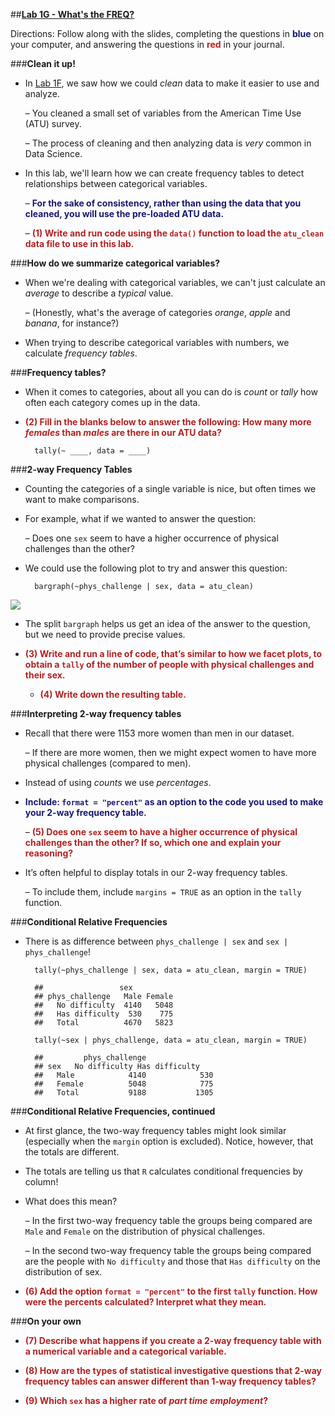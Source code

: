 ##**<u>Lab 1G - What's the FREQ?</u>**

Directions: Follow along with the slides, completing the questions in <span style="color:midnightblue;">**blue**</span> on your computer, and answering the questions in <span style="color:firebrick;">**red**</span> in your journal.

###**Clean it up!**
* In [Lab 1F](lab1f.md), we saw how we could *clean* data to make it easier to use and analyze.

    – You cleaned a small set of variables from the American Time Use (ATU) survey.

    – The process of cleaning and then analyzing data is *very* common in Data Science.

* In this lab, we'll learn how we can create frequency tables to detect relationships between categorical variables.

    – <span style="color:midnightblue;">**For the sake of consistency, rather than using the data that you cleaned, you will use the pre-loaded ATU data.**</span>

    – <span style="color:firebrick;">**(1) Write and run code using the ```data()``` function to load the ```atu_clean``` data file to use in this lab.**</span>

###**How do we summarize categorical variables?**
* When we're dealing with categorical variables, we can't just calculate an *average* to describe a *typical* value.

    – (Honestly, what's the average of categories *orange*, *apple* and *banana*, for instance?)
    
* When trying to describe categorical variables with numbers, we calculate *frequency tables*.

###**Frequency tables?**
* When it comes to categories, about all you can do is *count* or *tally* how often each category comes up in the data.

* <span style="color:firebrick;">**(2) Fill in the blanks below to answer the following: How many more *females* than *males* are there in our ATU data?**</span>

        tally(~ ____, data = ____)

###**2-way Frequency Tables**
* Counting the categories of a single variable is nice, but often times we want to make comparisons.

* For example, what if we wanted to answer the question:

    – Does one ```sex``` seem to have a higher occurrence of physical challenges than the other?

* We could use the following plot to try and answer this question:

        bargraph(~phys_challenge | sex, data = atu_clean)

<img src="../../img/1xg0a.png" />

* The split ```bargraph``` helps us get an idea of the answer to the question, but we need to provide precise values.

* <span style="color:firebrick;">**(3) Write and run a line of code, that’s similar to how we facet plots, to obtain a ```tally``` of the number of people with physical challenges and their sex.**</span>

    - <span style="color:firebrick;">**(4) Write down the resulting table.**</span>

###**Interpreting 2-way frequency tables**
* Recall that there were 1153 more women than men in our dataset.

    – If there are more women, then we might expect women to have more physical challenges (compared to men).

* Instead of using *counts* we use *percentages*.

* <span style="color:midnightblue;">**Include: ```format = "percent"``` as an option to the code you used to make your 2-way frequency table.**</span>

    – <span style="color:firebrick;">**(5) Does one ```sex``` seem to have a higher occurrence of physical challenges than the other? If so, which one and explain your reasoning?**</span>

* It’s often helpful to display totals in our 2-way frequency tables.

    – To include them, include ```margins = TRUE``` as an option in the ```tally``` function.

###**Conditional Relative Frequencies**
* There is as difference between ```phys_challenge | sex``` and ```sex | phys_challenge```!

        tally(~phys_challenge | sex, data = atu_clean, margin = TRUE)

        ##                 sex
        ## phys_challenge   Male Female
        ##   No difficulty  4140   5048
        ##   Has difficulty  530    775
        ##   Total          4670   5823

        tally(~sex | phys_challenge, data = atu_clean, margin = TRUE)

        ##         phys_challenge
        ## sex   No difficulty Has difficulty
        ##   Male            4140            530
        ##   Female          5048            775
        ##   Total           9188           1305

###**Conditional Relative Frequencies, continued**
* At first glance, the two-way frequency tables might look similar (especially when the ```margin``` option is excluded). Notice, however, that the totals are different.

* The totals are telling us that ```R``` calculates conditional frequencies by column!

* What does this mean?        

    – In the first two-way frequency table the groups being compared are ```Male``` and ```Female``` on the distribution of physical challenges.

    – In the second two-way frequency table the groups being compared are the people with ```No difficulty``` and those that ```Has difficulty``` on the distribution of sex.

* <span style="color:firebrick;">**(6) Add the option ```format = "percent"``` to the first ```tally``` function. How were the percents calculated? Interpret what they mean.**</span>

###**On your own**
* <span style="color:firebrick;">**(7) Describe what happens if you create a 2-way frequency table with a numerical variable and a categorical variable.**</span>

* <span style="color:firebrick;">**(8) How are the types of statistical investigative questions that 2-way frequency tables can answer different than 1-way frequency tables?**</span>

* <span style="color:firebrick;">**(9) Which ```sex``` has a higher rate of *part time employment*?**</span>